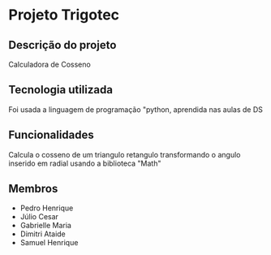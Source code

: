 # Projeto Trigotec
## Descrição do projeto
Calculadora de Cosseno
## Tecnologia utilizada
Foi usada a linguagem de programação "python, aprendida nas aulas de DS
## Funcionalidades
Calcula o cosseno de um triangulo retangulo transformando o angulo inserido em radial usando a biblioteca "Math"
## Membros
* Pedro Henrique
* Júlio Cesar
* Gabrielle Maria
* Dimitri Ataide
* Samuel Henrique
